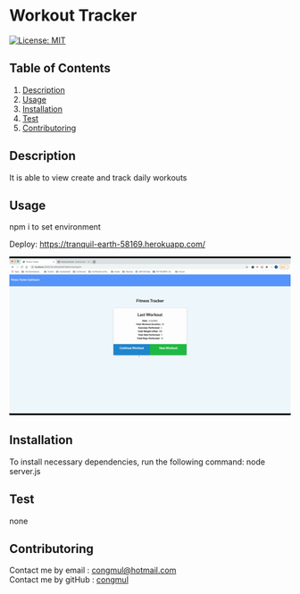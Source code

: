 # Workout Tracker
[![License: MIT](https://img.shields.io/badge/License-MIT-yellow.svg)](https://opensource.org/licenses/MIT) 

## Table of Contents
1. [Description](#Description)
2. [Usage](#Usage)
3. [Installation](#Installation)
4. [Test](#Test)
5. [Contributoring](#Contributoring)

## Description
It is able to view create and track daily workouts

## Usage
npm i to set environment <br>

Deploy: https://tranquil-earth-58169.herokuapp.com/

<img src = "./img/operatingApp.gif" width="800">

## Installation 
To install necessary dependencies, run the following command:
node server.js

## Test 
none

## Contributoring
Contact me by email : congmul@hotmail.com <br>
Contact me by gitHub : <a href="https://github.com/congmul">congmul</a>
